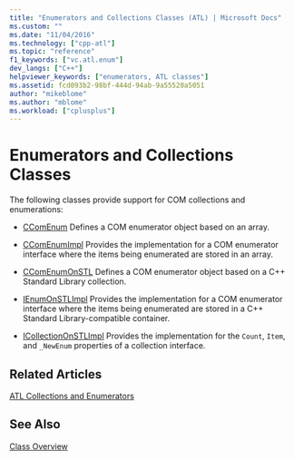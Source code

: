```yaml
---
title: "Enumerators and Collections Classes (ATL) | Microsoft Docs"
ms.custom: ""
ms.date: "11/04/2016"
ms.technology: ["cpp-atl"]
ms.topic: "reference"
f1_keywords: ["vc.atl.enum"]
dev_langs: ["C++"]
helpviewer_keywords: ["enumerators, ATL classes"]
ms.assetid: fcd093b2-98bf-444d-94ab-9a55520a5051
author: "mikeblome"
ms.author: "mblome"
ms.workload: ["cplusplus"]
---
```

# Enumerators and Collections Classes

The following classes provide support for COM collections and enumerations:

- [CComEnum](../atl/reference/ccomenum-class.md) Defines a COM enumerator object based on an array.

- [CComEnumImpl](../atl/reference/ccomenumimpl-class.md) Provides the implementation for a COM enumerator interface where the items being enumerated are stored in an array.

- [CComEnumOnSTL](../atl/reference/ccomenumonstl-class.md) Defines a COM enumerator object based on a C++ Standard Library collection.

- [IEnumOnSTLImpl](../atl/reference/ienumonstlimpl-class.md) Provides the implementation for a COM enumerator interface where the items being enumerated are stored in a C++ Standard Library-compatible container.

- [ICollectionOnSTLImpl](../atl/reference/icollectiononstlimpl-class.md) Provides the implementation for the `Count`, `Item`, and `_NewEnum` properties of a collection interface.

## Related Articles

[ATL Collections and Enumerators](../atl/atl-collections-and-enumerators.md)

## See Also

[Class Overview](../atl/atl-class-overview.md)

